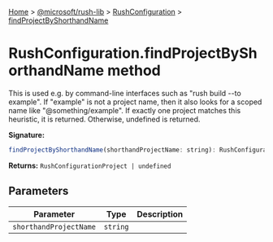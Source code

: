 [Home](./index) &gt; [@microsoft/rush-lib](./rush-lib.md) &gt; [RushConfiguration](./rush-lib.rushconfiguration.md) &gt; [findProjectByShorthandName](./rush-lib.rushconfiguration.findprojectbyshorthandname.md)

# RushConfiguration.findProjectByShorthandName method

This is used e.g. by command-line interfaces such as "rush build --to example". If "example" is not a project name, then it also looks for a scoped name like "@something/example". If exactly one project matches this heuristic, it is returned. Otherwise, undefined is returned.

**Signature:**
```javascript
findProjectByShorthandName(shorthandProjectName: string): RushConfigurationProject | undefined;
```
**Returns:** `RushConfigurationProject | undefined`

## Parameters

|  Parameter | Type | Description |
|  --- | --- | --- |
|  `shorthandProjectName` | `string` |  |

